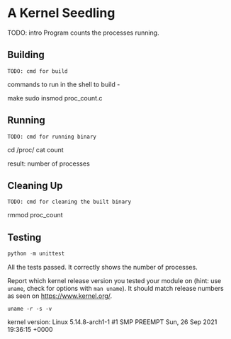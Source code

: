 # A Kernel Seedling
TODO: intro
Program counts the processes running.

## Building
```shell
TODO: cmd for build
```
commands to run in the shell to build - 

make
sudo insmod proc_count.c

## Running
```shell
TODO: cmd for running binary
```
cd /proc/
cat count

result: number of processes

## Cleaning Up
```shell
TODO: cmd for cleaning the built binary
```

rmmod proc_count

## Testing
```python
python -m unittest
```

All the tests passed. It correctly shows the number of processes.

Report which kernel release version you tested your module on
(hint: use `uname`, check for options with `man uname`).
It should match release numbers as seen on https://www.kernel.org/.

```shell
uname -r -s -v
```
kernel version:
Linux 5.14.8-arch1-1 #1 SMP PREEMPT Sun, 26 Sep 2021 19:36:15 +0000
